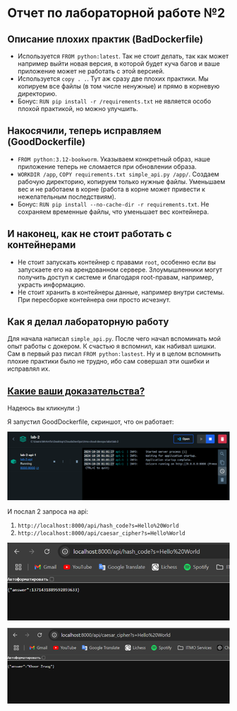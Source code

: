 # Отчет по лабораторной работе №2

## Описание плохих практик (BadDockerfile)
* Используется ```FROM python:latest```. Так не стоит делать, так как может например выйти новая версия, в которой будет куча багов и ваше приложение может не работать с этой версией.
* Используется ```copy . .```. Тут аж сразу две плохих практики. Мы копируем все файлы (в том числе ненужные) и прямо в корневую директорию.
* Бонус: ```RUN pip install -r /requirements.txt``` не является особо плохой практикой, но можно улучшить.

## Накосячили, теперь исправляем (GoodDockerfile)
* ```FROM python:3.12-bookworm```. Указываем конкретный образ, наше приложение теперь не сломается при обновлении образа.
* ```WORKDIR /app```, ```COPY requirements.txt simple_api.py /app/```. Создаем рабочую директорию, копируем только нужные файлы. Уменьшаем вес и не работаем в корне (работа в корне может привести к нежелательным последствиям).
* Бонус: ```RUN pip install --no-cache-dir -r requirements.txt```. Не сохраняем временные файлы, что уменьшает вес контейнера.

## И наконец, как не стоит работать с контейнерами
* Не стоит запускать контейнер с правами ```root```, особенно если вы запускаете его на арендованном сервере. Злоумышленники могут получить доступ к системе и благодаря root-правам, например, украсть информацию.
* Не стоит хранить в контейнеры данные, например внутри системы. При пересборке контейнера они просто исчезнут.

## Как я делал лабораторную работу
Для начала написал ```simple_api.py```. После чего начал вспоминать мой опыт работы с докером. К счастью я вспомнил, как набивал шишки.
Сам в первый раз писал ```FROM python:lastest```. Ну и в целом вспомнить плохие практики было не трудно, ибо сам совершал эти ошибки и исправлял их.

## [Какие ваши доказательства?](https://www.youtube.com/watch?v=rbsKcreUw9M)
Надеюсь вы кликнули :)

Я запустил GoodDockerfile, скриншот, что он работает:

![Контейнер поднят](./images/dockerup.png)

И послал 2 запроса на api:
1) ```http://localhost:8000/api/hash_code?s=Hello%20World```
2) ```http://localhost:8000/api/caesar_cipher?s=Hello%World```

![Первый запрос](./images/first_query.png)

![Второй запрос](./images/second_query.png)
